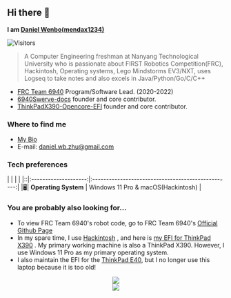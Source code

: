 <!-- ---
template: home.html
hide:
  - navigation
  - toc
--- -->

## Hi there 👋

**I am [Daniel Wenbo(mendax1234)](https://mendax1234.github.io/)**

<!-- ![visitors](https://visitor-badge.glitch.me/badge?page_id=mendax1234.mendax1234) -->
![Visitors](https://api.visitorbadge.io/api/visitors?path=https%3A%2F%2Fgithub.com%2Fmendax1234&countColor=%23263759)

> A Computer Engineering freshman at Nanyang Technological University who is
passionate about FIRST Robotics Competition(FRC), Hackintosh, Operating systems,
Lego Mindstorms EV3/NXT, uses Logseq to take notes and also excels in
Java/Python/Go/C/C++

- [FRC Team 6940](https://github.com/Team6940) Program/Software Lead.
(2020-2022)
- [6940Swerve-docs](https://github.com/mendax1234/6940Swerve-docs) founder and
core contributor.
- [ThinkPadX390-Opencore-EFI](https://github.com/mendax1234/ThinkpadX390-Opencore-EFI)
founder and core contributor.

### Where to find me

- [My Bio](https://linktr.ee/mendax1234)
- E-mail: daniel.wb.zhu@gmail.com

### Tech preferences

|  |                      |                                                    |
|::|:--------------------:|:--------------------------------------------------:|
|🖥| **Operating System** | Windows 11 Pro & macOS(Hackintosh)                 |

### You are probably also looking for...

- To view FRC Team 6940's robot code, go to FRC Team 6940's
[Official Github Page](https://github.com/Team6940)
- In my spare time, I use [Hackintosh](https://en.wikipedia.org/wiki/Hackintosh)
, and here is [my EFI for ThinkPad X390](https://github.com/mendax1234/ThinkpadX390-Opencore-EFI)
. My primary working machine is also a ThinkPad X390. However, I use Windows 11
Pro as my primary operating system.
- I also maintain the EFI for the [ThinkPad E40](https://github.com/mendax1234/ThinkPadE40-Clover-EFI), but I no longer use this laptop because it is too old!

<center><img src="https://github-readme-stats.vercel.app/api?username=mendax1234&show_icons=true&line_height=27&count_private=true&title_color=ffffff&text_color=c9cacc&icon_color=2bbc8a&bg_color=1d1f21"></center>

<center><img src="https://github-readme-stats.vercel.app/api/top-langs/?username=mendax1234&hide=java,html,tex&title_color=ffffff&text_color=c9cacc&icon_color=2bbc8a&bg_color=1d1f21&langs_count=3"></center>
